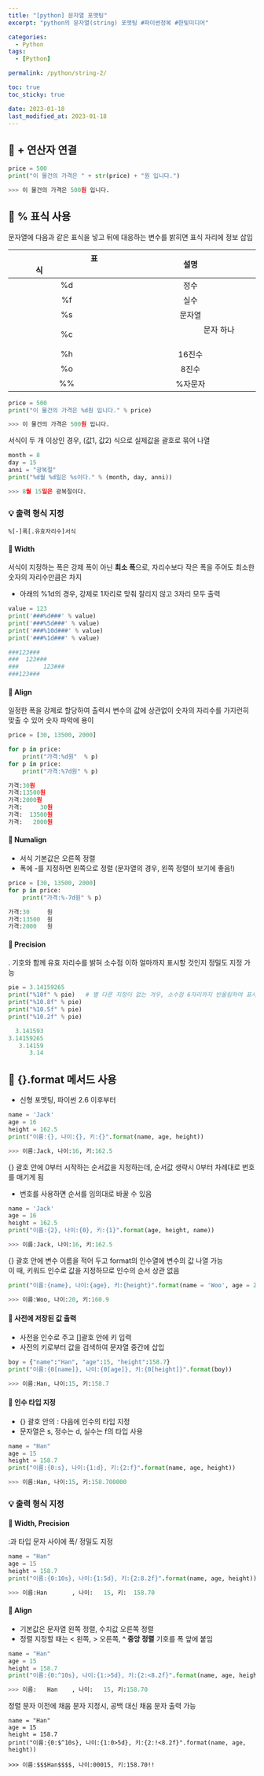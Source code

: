 ```yaml
---
title: "[python] 문자열 포맷팅"
excerpt: "python의 문자열(string) 포맷팅 #파이썬정복 #한빛미디어"

categories:
  - Python
tags:
  - [Python]

permalink: /python/string-2/

toc: true
toc_sticky: true

date: 2023-01-18
last_modified_at: 2023-01-18
---
```


## 🚀 + 연산자 연결

```python
price = 500
print("이 물건의 가격은 " + str(price) + "원 입니다.")

>>> 이 물건의 가격은 500원 입니다.
```


## 🚀 % 표식 사용

문자열에 다음과 같은 표식을 넣고 뒤에 대응하는 변수를 밝히면 표식 자리에 정보 삽입

|&emsp;&emsp;&emsp;&emsp;&emsp;&emsp;&emsp;표식&emsp;&emsp;&emsp;&emsp;&emsp;&emsp;&emsp;|설명|
|:-----:|:-----:|
| %d | 정수 |
| %f | 실수 |
| %s | 문자열 |
| %c |&emsp;&emsp;&emsp;&emsp;&emsp;&emsp;&emsp; 문자 하나 &emsp;&emsp;&emsp;&emsp;&emsp;&emsp;&emsp;|
| %h | 16진수 |
| %o | 8진수 |
| %% | %자문자 |

```python
price = 500
print("이 물건의 가격은 %d원 입니다." % price)

>>> 이 물건의 가격은 500원 입니다.
```

서식이 두 개 이상인 경우, (값1, 값2) 식으로 실제값을 괄호로 묶어 나열

```python
month = 8
day = 15
anni = "광복절"
print("%d월 %d일은 %s이다." % (month, day, anni))

>>> 8월 15일은 광복절이다.
```


### 💡 출력 형식 지정

```
%[-]폭[.유효자리수]서식
```


#### 👀 Width

서식이 지정하는 폭은 강제 폭이 아닌 **최소 폭**으로, 자리수보다 작은 폭을 주어도 최소한 숫자의 자리수만큼은 차지  
  - 아래의 %1d의 경우, 강제로 1자리로 맞춰 잘리지 않고 3자리 모두 출력


```python
value = 123
print('###%d###' % value)
print('###%5d###' % value)
print('###%10d###' % value)
print('###%1d###' % value)
```

```python
###123###
###  123###
###       123###
###123###
```

#### 👀 Align

일정한 폭을 강제로 할당하여 출력시 변수의 값에 상관없이 숫자의 자리수를 가지런히 맞출 수 있어 숫자 파악에 용이  
 

```python
price = [30, 13500, 2000]

for p in price:
    print("가격:%d원"  % p)
for p in price:
    print("가격:%7d원" % p)
```

```python
가격:30원
가격:13500원
가격:2000원
가격:     30원
가격:  13500원
가격:   2000원
```

#### 👀 Numalign

- 서식 기본값은 오른쪽 정렬
- 폭에 -를 지정하면 왼쪽으로 정렬 (문자열의 경우, 왼쪽 정렬이 보기에 좋음!)

```python
price = [30, 13500, 2000]
for p in price:
    print("가격:%-7d원" % p)
```

```python
가격:30     원
가격:13500  원
가격:2000   원
```


#### 👀 Precision

. 기호와 함께 유효 자리수를 밝혀 소수점 이하 얼마까지 표시할 것인지 정밀도 지정 가능

```python
pie = 3.14159265
print("%10f" % pie)   # 별 다른 지정이 없는 겨우, 소수점 6자리까지 반올림하여 표시
print("%10.8f" % pie)
print("%10.5f" % pie)
print("%10.2f" % pie)
```

```python
  3.141593
3.14159265
   3.14159
      3.14
```


## 🚀 {}.format 메서드 사용

- 신형 포맷팅, 파이썬 2.6 이후부터 

```python
name = 'Jack'
age = 16
height = 162.5
print("이름:{}, 나이:{}, 키:{}".format(name, age, height))

>>> 이름:Jack, 나이:16, 키:162.5
```

{} 괄호 안에 0부터 시작하는 순서값을 지정하는데, 순서값 생략시 0부터 차례대로 번호를 매기게 됨
  - 번호를 사용하면 순서를 임의대로 바꿀 수 있음

```python
name = 'Jack'
age = 16
height = 162.5
print("이름:{2}, 나이:{0}, 키:{1}".format(age, height, name))

>>> 이름:Jack, 나이:16, 키:162.5
```

{} 괄호 안에 변수 이름을 적어 두고 format의 인수열에 변수의 값 나열 가능  
이 때, 키워드 인수로 값을 지정하므로 인수의 순서 상관 없음

```python
print("이름:{name}, 나이:{age}, 키:{height}".format(name = 'Woo', age = 20, height = 160.9))

>>> 이름:Woo, 나이:20, 키:160.9
```

#### 👀 사전에 저장된 값 출력

- 사전을 인수로 주고 []괄호 안에 키 입력
- 사전의 키로부터 값을 검색하여 문자열 중간에 삽입

```python
boy = {"name":"Han", "age":15, "height":158.7}
print("이름:{0[name]}, 나이:{0[age]}, 키:{0[height]}".format(boy))

>>> 이름:Han, 나이:15, 키:158.7
```

#### 👀 인수 타입 지정

- {} 괄호 안의 : 다음에 인수의 타입 지정
- 문자열은 s, 정수는 d, 실수는 f의 타입 사용

```python
name = "Han"
age = 15
height = 158.7
print("이름:{0:s}, 나이:{1:d}, 키:{2:f}".format(name, age, height))

>>> 이름:Han, 나이:15, 키:158.700000
```

### 💡 출력 형식 지정

#### 👀 Width, Precision

:과 타입 문자 사이에 폭/ 정밀도 지정

```python
name = "Han"
age = 15
height = 158.7
print("이름:{0:10s}, 나이:{1:5d}, 키:{2:8.2f}".format(name, age, height))

>>> 이름:Han       , 나이:   15, 키:  158.70
```

#### 👀 Align

- 기본값은 문자열 왼쪽 정렬, 수치값 오른쪽 정렬
- 정렬 지정할 때는 < 왼쪽, > 오른쪽, **^ 중앙 정렬** 기호를 폭 앞에 붙임

```python
name = "Han"
age = 15
height = 158.7
print("이름:{0:^10s}, 나이:{1:>5d}, 키:{2:<8.2f}".format(name, age, height))

>>> 이름:   Han    , 나이:   15, 키:158.70  
```

정렬 문자 이전에 채움 문자 지정시, 공백 대신 채움 문자 출력 가능

```pyhon
name = "Han"
age = 15
height = 158.7
print("이름:{0:$^10s}, 나이:{1:0>5d}, 키:{2:!<8.2f}".format(name, age, height))

>>> 이름:$$$Han$$$$, 나이:00015, 키:158.70!!
```

